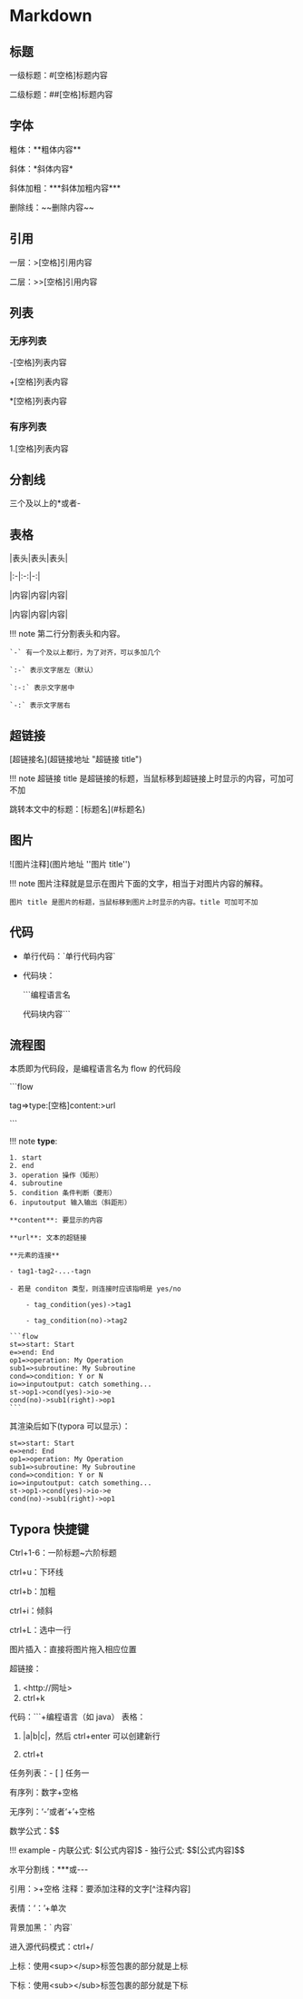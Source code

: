 # Markdown

## 标题

一级标题：#[空格]标题内容

二级标题：##[空格]标题内容

## 字体

粗体：\*\*粗体内容\*\*

斜体：\*斜体内容\*

斜体加粗：\*\*\*斜体加粗内容\*\*\*

删除线：\~\~删除内容~~

## 引用

一层：>[空格]引用内容

二层：\>\>[空格]引用内容

## 列表

### 无序列表

-[空格]列表内容

+[空格]列表内容

\*[空格]列表内容

### 有序列表

1.[空格]列表内容

## 分割线

三个及以上的\*或者-

## 表格

\|表头\|表头\|表头\|

|:-|:-:|-:|

\|内容\|内容\|内容\|

\|内容\|内容\|内容\|

!!! note
    第二行分割表头和内容。

    `-` 有一个及以上都行，为了对齐，可以多加几个

    `:-` 表示文字居左（默认）

    `:-:` 表示文字居中

    `-:` 表示文字居右

## 超链接

\[超链接名](超链接地址 "超链接 title")


!!! note
	超链接 title 是超链接的标题，当鼠标移到超链接上时显示的内容，可加可不加

跳转本文中的标题：[标题名]\(#标题名)

## 图片

\!\[图片注释](图片地址 ''图片 title'')

!!! note
	图片注释就是显示在图片下面的文字，相当于对图片内容的解释。
	
	图片 title 是图片的标题，当鼠标移到图片上时显示的内容。title 可加可不加

## 代码

- 单行代码：\`单行代码内容`

- 代码块：

  \```编程语言名

  代码块内容```

## 流程图

本质即为代码段，是编程语言名为 flow 的代码段

\```flow

tag=>type:[空格]content:>url

\```

!!! note
	**type**:

    1. start
    2. end
    3. operation 操作（矩形）
    4. subroutine
    5. condition 条件判断（菱形）
    6. inputoutput 输入输出（斜距形）

    **content**: 要显示的内容

    **url**: 文本的超链接

    **元素的连接**

    - tag1-tag2-...-tagn

    - 若是 conditon 类型，则连接时应该指明是 yes/no

    	- tag_condition(yes)->tag1

    	- tag_condition(no)->tag2

````
```flow
st=>start: Start
e=>end: End
op1=>operation: My Operation
sub1=>subroutine: My Subroutine
cond=>condition: Y or N
io=>inputoutput: catch something...
st->op1->cond(yes)->io->e
cond(no)->sub1(right)->op1
```
````

其渲染后如下(typora 可以显示）：

```flow
st=>start: Start
e=>end: End
op1=>operation: My Operation
sub1=>subroutine: My Subroutine
cond=>condition: Y or N
io=>inputoutput: catch something...
st->op1->cond(yes)->io->e
cond(no)->sub1(right)->op1
```

## Typora 快捷键

Ctrl+1-6：一阶标题~六阶标题

ctrl+u：下环线

ctrl+b：加粗

ctrl+i：倾斜

ctrl+L：选中一行

图片插入：直接将图片拖入相应位置

超链接：

1. \<http://网址\>
2. ctrl+k

代码：```+编程语言（如 java）
表格：

1.  \|a\|b\|c\|，然后 ctrl+enter 可以创建新行

2.  ctrl+t

任务列表：\- \[ \] 任务一

有序列：数字+空格

无序列：‘-’或者‘+’+空格

数学公式：\$\$

!!! example
	- 内联公式: \$[公式内容]\$
	- 独行公式: \$\$[公式内容]\$\$

水平分割线：\*\*\*或\-\-\-

引用：>+空格
注释：要添加注释的文字[\^注释内容]

表情：‘：’+单次

背景加黑：\` 内容\`

进入源代码模式：ctrl+/

上标：使用\<sup\>\</sup\>标签包裹的部分就是上标

下标：使用\<sub\>\</sub\>标签包裹的部分就是下标
